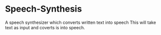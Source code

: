 # Speech-Synthesis
A speech synthesizer which converts written text into speech
This will take text as input and coverts is into speech.
